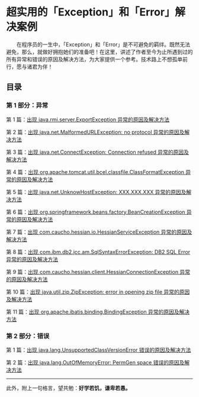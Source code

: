 # 超实用的「Exception」和「Error」解决案例

　　在程序员的一生中，「Exception」和「Error」是不可避免的羁绊。既然无法避免，那么，就做好拥抱她们的准备吧！在这里，讲述了作者至今为止所遇到过的所有异常和错误的原因及解决方法，为大家提供一个参考。技术路上不想孤单前行，愿与诸君为伴！
  

## 目录 

### 第 1 部分：异常



第 1 篇：[出现 java.rmi.server.ExportException 异常的原因及解决方法](https://github.com/guobinhit/SolutionCase-Exception-and-Error/blob/master/solution-cases/export-exception.md)

第 2 篇：[出现 java.net.MalformedURLException: no protocol 异常的原因及解决方法](https://github.com/guobinhit/SolutionCase-Exception-and-Error/blob/master/solution-cases/malformed-url-exception.md)

第 3 篇：[出现 java.net.ConnectException: Connection refused 异常的原因及解决方法](https://github.com/guobinhit/SolutionCase-Exception-and-Error/blob/master/solution-cases/connect-exception.md)

第 4 篇：[出现 org.apache.tomcat.util.bcel.classfile.ClassFormatException 异常的原因及解决方法](https://github.com/guobinhit/SolutionCase-Exception-and-Error/blob/master/solution-cases/class-format-exception.md)

第 5 篇：[出现 java.net.UnknowHostException: XXX.XXX.XXX 异常的原因及解决方法](https://github.com/guobinhit/SolutionCase-Exception-and-Error/blob/master/solution-cases/unknow-host-exception.md)

第 6 篇：[出现 org.springframework.beans.factory.BeanCreationException 异常的原因及解决方法](https://github.com/guobinhit/SolutionCase-Exception-and-Error/blob/master/solution-cases/bean-creation-exception.md)

第 7 篇：[出现 com.caucho.hessian.io.HessianServiceException 异常的原因及解决方法](https://github.com/guobinhit/SolutionCase-Exception-and-Error/blob/master/solution-cases/hessian-service-exception.md)

第 8 篇：[出现 com.ibm.db2.jcc.am.SqlSyntaxErrorException: DB2 SQL Error 异常的原因及解决方法](https://github.com/guobinhit/SolutionCase-Exception-and-Error/blob/master/solution-cases/sql-syntax-error-exception.md)

第 9 篇：[出现 com.caucho.hessian.client.HessianConnectionException 异常的原因及解决方法](https://github.com/guobinhit/SolutionCase-Exception-and-Error/blob/master/solution-cases/hessian-connection-exception.md)

第 10 篇：[出现 java.util.zip.ZipException: error in opening zip file 异常的原因及解决方法](https://github.com/guobinhit/SolutionCase-Exception-and-Error/blob/master/solution-cases/zip-exception.md)

第 11 篇：[出现 org.apache.ibatis.binding.BindingException 异常的原因及解决方法](https://github.com/guobinhit/solutioncase-throwable/blob/master/solution-cases/binding-exception.md)


### 第 2 部分：错误

第 1 篇：[出现 java.lang.UnsupportedClassVersionError 错误的原因及解决方法](https://github.com/guobinhit/SolutionCase-Exception-and-Error/blob/master/solution-cases/class-version-error.md)

第 2 篇：[出现 java.lang.OutOfMemoryError: PermGen space 错误的原因及解决方法](https://github.com/guobinhit/SolutionCase-Exception-and-Error/blob/master/solution-cases/out-of-memory-error.md)













----------

此外，附上一句格言，望共勉：**好学若饥，谦卑若愚。**






